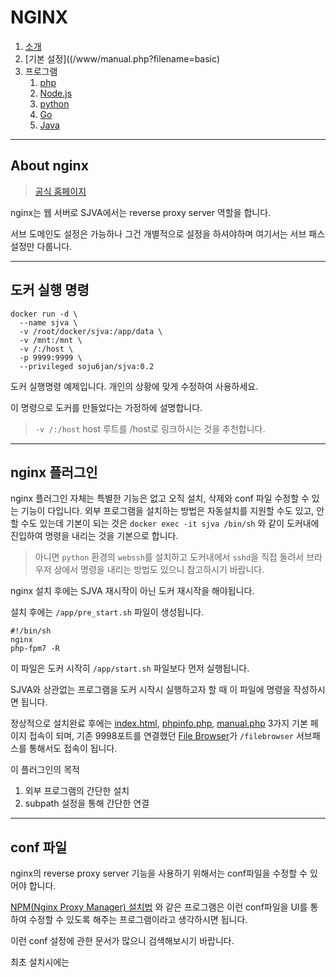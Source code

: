 # NGINX

1. [소개](/www/manual.php?filename=home)
2. [기본 설정]((/www/manual.php?filename=basic)
3. 프로그램
   1. [php](/www/manual.php?filename=php)
   2. [Node.js](/www/manual.php?filename=node)
   3. [python](/www/manual.php?filename=python)
   4. [Go](/www/manual.php?filename=go)
   5. [Java](/www/manual.php?filename=java)
   
-----

## About nginx ##

> [공식 홈페이지](https://www.nginx.com/)
 

nginx는 웹 서버로 SJVA에서는 reverse proxy server 역할을 합니다.


서브 도메인도 설정은 가능하나 그건 개별적으로 설정을 하셔야하며 여기서는 서브 패스 설정만 다룹니다.

----
## 도커 실행 명령
```
docker run -d \
  --name sjva \
  -v /root/docker/sjva:/app/data \
  -v /mnt:/mnt \
  -v /:/host \
  -p 9999:9999 \
  --privileged soju6jan/sjva:0.2
```
도커 실행명령 예제입니다. 개인의 상황에 맞게 수정하여 사용하세요.

이 명령으로 도커를 만들었다는 가정하에 설명합니다.


> ```-v /:/host``` host 루트를 /host로 링크하시는 것을 추천합니다.

----
## nginx 플러그인 ##

nginx 플러그인 자체는 특별한 기능은 없고 오직 설치, 삭제와 conf 파일 수정할 수 있는 기능이 다입니다.
외부 프로그램을 설치하는 방법은 자동설치를 지원할 수도 있고, 안 할 수도 있는데 기본이 되는 것은 ```docker exec -it sjva /bin/sh``` 와 같이 도커내에 진입하여 명령을 내리는 것을 기본으로 합니다.

> 아니면 ```python``` 환경의 ```webssh```를 설치하고 도커내에서 ```sshd```을 직접 돌려서 브라우저 상에서 명령을 내리는 방법도 있으니 참고하시기 바랍니다.


nginx 설치 후에는 SJVA 재시작이 아닌 도커 재시작을 해야됩니다.

설치 후에는 ```/app/pre_start.sh``` 파일이 생성됩니다.

```
#!/bin/sh
nginx
php-fpm7 -R
```

이 파일은 도커 시작히 ```/app/start.sh``` 파일보다 먼저 실행됩니다. 

SJVA와 상관없는 프로그램을 도커 시작시 실행하고자 할 때 이 파일에 명령을 작성하시면 됩니다.

정상적으로 설치완료 후에는 [index.html](/www/index.html), [phpinfo.php](/www/phpinfo.php), [manual.php](/www/manual.php?filename=home) 3가지 기본 페이지 접속이 되며, 기존 9998포트를 연결했던 [File Browser](/filebrowser)가 ```/filebrowser``` 서브패스를 통해서도 접속이 됩니다.

이 플러그인의 목적
1. 외부 프로그램의 간단한 설치
2. subpath 설정을 통해 간단한 연결



----
## conf 파일 ##

nginx의 reverse proxy server 기능을 사용하기 위해서는 conf파일을 수정할 수 있어야 합니다.

[NPM(Nginx Proxy Manager) 설치법](https://sjva.me/bbs/board.php?bo_table=manual&wr_id=176#c_630) 와 같은 프로그램은 이런 conf파일을 UI를 통하여 수정할 수 있도록 해주는 프로그램이라고 생각하시면 됩니다.

이런 conf 설정에 관한 문서가 많으니 검색해보시기 바랍니다. 



최초 설치시에는

